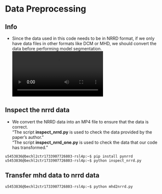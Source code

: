 # Data Preprocessing
## Info
* Since the data used in this code needs to be in NRRD format, if we only have data files in other formats like DCM or MHD, we should convert the data before performing model segmentation.
![](https://github.com/chia-shein/DuneAI_Difficuly_Mesurement_Paper/blob/main/Data_processing/patient1_data.mp4)
## Inspect the nrrd data
* We convert the NRRD data into an MP4 file to ensure that the data is correct.\
“The script **inspect_nrrd.py** is used to check the data provided by the paper’s author.”\
“The script **inspect_nrrd_one.py** is used to check the data that our code has transformed.”
```console
u5453836@bechl2ctr1733907726803-rsl4p:~$ pip install pynrrd
u5453836@bechl2ctr1733907726803-rsl4p:~$ python inspect_nrrd.py
```

## Transfer mhd data to nrrd data
```console
u5453836@bechl2ctr1733907726803-rsl4p:~$ python mhd2nrrd.py
```
